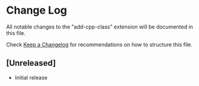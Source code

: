 # Change Log
All notable changes to the "add-cpp-class" extension will be documented in this file.

Check [Keep a Changelog](http://keepachangelog.com/) for recommendations on how to structure this file.

## [Unreleased]
- Initial release